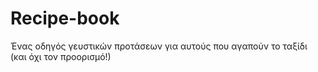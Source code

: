 # Recipe-book
Ένας οδηγός γευστικών προτάσεων για αυτούς που αγαπούν το ταξίδι (και όχι τον προορισμό!)
